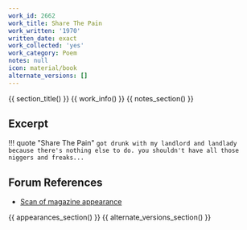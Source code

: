 ```yaml
---
work_id: 2662
work_title: Share The Pain
work_written: '1970'
written_date: exact
work_collected: 'yes'
work_category: Poem
notes: null
icon: material/book
alternate_versions: []
---
```


{{ section_title() }}
{{ work_info() }}
{{ notes_section() }}
## Excerpt
!!! quote "Share The Pain"
    ```
    got drunk with my landlord and landlady
    because there's nothing else to
    do.
    you shouldn't have all those niggers and freaks...
    ```

## Forum References
- [Scan of magazine appearance](https://bukowskiforum.com/threads/hearse-17.11315/)

{{ appearances_section() }}
{{ alternate_versions_section() }}